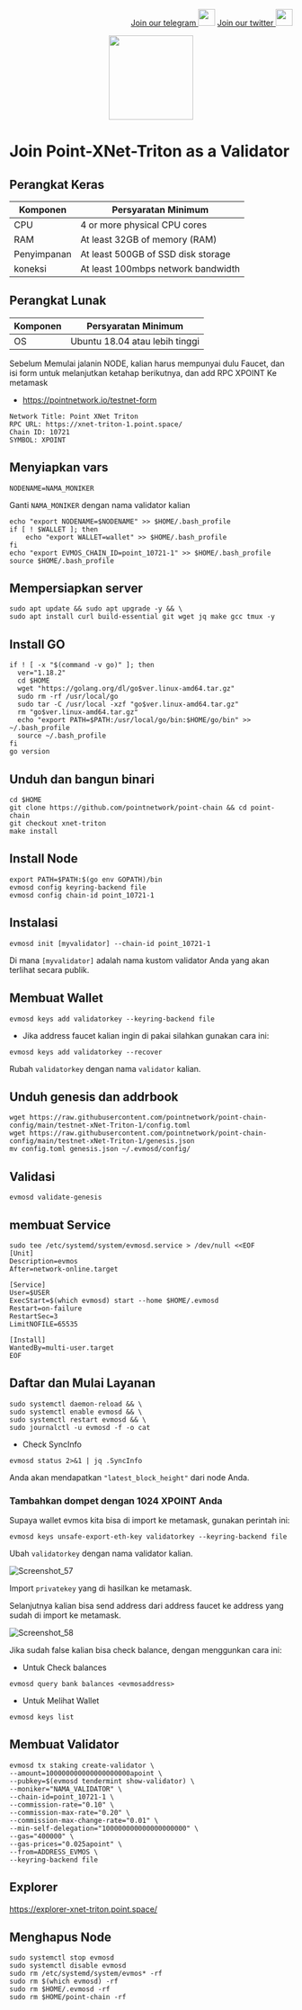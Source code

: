 <p style="font-size:14px" align="right">
<a href="https://t.me/BeritaCryptoo" target="_blank">Join our telegram <img src="https://user-images.githubusercontent.com/50621007/183283867-56b4d69f-bc6e-4939-b00a-72aa019d1aea.png" width="30"/></a>
<a href="https://twitter.com/BeritaCryptoo" target="_blank">Join our twitter <img src="https://user-images.githubusercontent.com/108946833/184274157-08210464-fa03-493d-b01c-2420c67a524f.jpg" width="30"/></a>
</p>
 
<p align="center">
  <img height="150" height="auto" src="https://user-images.githubusercontent.com/108946833/185566136-53e35398-2c9c-4eb3-99af-b93d150ab885.jpg">
</p>


# Join Point-XNet-Triton as a Validator
## Perangkat Keras

|  Komponen |  Persyaratan Minimum |
| ------------ | ------------ |
| CPU  | 4 or more physical CPU cores  |
| RAM | At least 32GB of memory (RAM) |
| Penyimpanan  | At least 500GB of SSD disk storage |
| koneksi | At least 100mbps network bandwidth |

## Perangkat Lunak

|Komponen | Persyaratan Minimum |
| ------------ | ------------ |
| OS | Ubuntu 18.04 atau lebih tinggi | 

 Sebelum Memulai jalanin NODE, kalian harus mempunyai dulu Faucet, dan isi form untuk melanjutkan ketahap berikutnya, dan add RPC XPOINT Ke metamask
- https://pointnetwork.io/testnet-form
```console 
Network Title: Point XNet Triton
RPC URL: https://xnet-triton-1.point.space/
Chain ID: 10721
SYMBOL: XPOINT
```
## Menyiapkan vars
```console
NODENAME=NAMA_MONIKER
```
Ganti `NAMA_MONIKER` dengan nama validator kalian
```console
echo "export NODENAME=$NODENAME" >> $HOME/.bash_profile
if [ ! $WALLET ]; then
	echo "export WALLET=wallet" >> $HOME/.bash_profile
fi
echo "export EVMOS_CHAIN_ID=point_10721-1" >> $HOME/.bash_profile
source $HOME/.bash_profile
```
## Mempersiapkan server
```console 
sudo apt update && sudo apt upgrade -y && \
sudo apt install curl build-essential git wget jq make gcc tmux -y
```
## Install GO
```console 
if ! [ -x "$(command -v go)" ]; then
  ver="1.18.2"
  cd $HOME
  wget "https://golang.org/dl/go$ver.linux-amd64.tar.gz"
  sudo rm -rf /usr/local/go
  sudo tar -C /usr/local -xzf "go$ver.linux-amd64.tar.gz"
  rm "go$ver.linux-amd64.tar.gz"
  echo "export PATH=$PATH:/usr/local/go/bin:$HOME/go/bin" >> ~/.bash_profile
  source ~/.bash_profile
fi
go version
```
## Unduh dan bangun binari
```console
cd $HOME
git clone https://github.com/pointnetwork/point-chain && cd point-chain
git checkout xnet-triton
make install
```
## Install Node
```console
export PATH=$PATH:$(go env GOPATH)/bin
evmosd config keyring-backend file
evmosd config chain-id point_10721-1
```
## Instalasi
```console
evmosd init [myvalidator] --chain-id point_10721-1
```
Di mana `[myvalidator]` adalah nama kustom validator Anda yang akan terlihat secara publik.
## Membuat Wallet 
```console
evmosd keys add validatorkey --keyring-backend file
```
- Jika address faucet kalian ingin di pakai silahkan gunakan cara ini:
```console
evmosd keys add validatorkey --recover
```
Rubah `validatorkey` dengan nama `validator` kalian.

## Unduh genesis dan addrbook
```console
wget https://raw.githubusercontent.com/pointnetwork/point-chain-config/main/testnet-xNet-Triton-1/config.toml
wget https://raw.githubusercontent.com/pointnetwork/point-chain-config/main/testnet-xNet-Triton-1/genesis.json
mv config.toml genesis.json ~/.evmosd/config/
```
## Validasi
```console
evmosd validate-genesis
```
## membuat Service
```console
sudo tee /etc/systemd/system/evmosd.service > /dev/null <<EOF
[Unit]
Description=evmos
After=network-online.target

[Service]
User=$USER
ExecStart=$(which evmosd) start --home $HOME/.evmosd
Restart=on-failure
RestartSec=3
LimitNOFILE=65535

[Install]
WantedBy=multi-user.target
EOF
```
## Daftar dan Mulai Layanan
```console
sudo systemctl daemon-reload && \
sudo systemctl enable evmosd && \
sudo systemctl restart evmosd && \
sudo journalctl -u evmosd -f -o cat
```
- Check SyncInfo

```console
evmosd status 2>&1 | jq .SyncInfo
```
Anda akan mendapatkan `"latest_block_height"` dari node Anda.

### Tambahkan dompet dengan 1024 XPOINT Anda

Supaya wallet evmos kita bisa di import ke metamask, gunakan perintah ini:
```console
evmosd keys unsafe-export-eth-key validatorkey --keyring-backend file
```
Ubah `validatorkey` dengan nama validator kalian.

![Screenshot_57](https://user-images.githubusercontent.com/108946833/185661523-a65e0667-13d5-4be7-b4ea-870405734b38.png)

Import `privatekey` yang di hasilkan ke metamask.

Selanjutnya kalian bisa send address dari address faucet ke address yang sudah di import ke metamask.

![Screenshot_58](https://user-images.githubusercontent.com/108946833/185662187-4098dbde-c35f-4015-94a2-7689c837bac9.png)

Jika sudah false kalian bisa check balance, dengan menggunkan cara ini:

- Untuk Check balances
```console
evmosd query bank balances <evmosaddress>
```
- Untuk Melihat Wallet
```console
evmosd keys list
```
## Membuat Validator
```console
evmosd tx staking create-validator \
--amount=100000000000000000000apoint \
--pubkey=$(evmosd tendermint show-validator) \
--moniker="NAMA_VALIDATOR" \
--chain-id=point_10721-1 \
--commission-rate="0.10" \
--commission-max-rate="0.20" \
--commission-max-change-rate="0.01" \
--min-self-delegation="100000000000000000000" \
--gas="400000" \
--gas-prices="0.025apoint" \
--from=ADDRESS_EVMOS \
--keyring-backend file
```
## Explorer
https://explorer-xnet-triton.point.space/

## Menghapus Node
```console
sudo systemctl stop evmosd
sudo systemctl disable evmosd
sudo rm /etc/systemd/system/evmos* -rf
sudo rm $(which evmosd) -rf
sudo rm $HOME/.evmosd -rf
sudo rm $HOME/point-chain -rf
````
